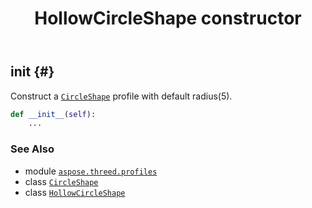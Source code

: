 ﻿---
title: HollowCircleShape constructor
second_title: Aspose.3D for Python via .NET API References
description: 
type: docs
weight: 10
url: /aspose.threed.profiles/hollowcircleshape/__init__/
is_root: false
---

## __init__ {#}

Construct a [`CircleShape`](/3d/python-net/aspose.threed.profiles/circleshape) profile with default radius(5).



```python
def __init__(self):
    ...
```





### See Also
* module [`aspose.threed.profiles`](../../)
* class [`CircleShape`](/3d/python-net/aspose.threed.profiles/circleshape)
* class [`HollowCircleShape`](/3d/python-net/aspose.threed.profiles/hollowcircleshape)
